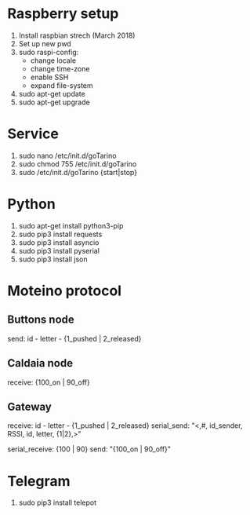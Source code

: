 # Raspberry setup

1. Install raspbian strech (March 2018)
2. Set up new pwd
3. sudo raspi-config:
	- change locale
	- change time-zone
	- enable SSH
	- expand file-system
4. sudo apt-get update
5. sudo apt-get upgrade

# Service

1. sudo nano /etc/init.d/goTarino
2. sudo chmod 755 /etc/init.d/goTarino
3. sudo /etc/init.d/goTarino {start|stop}

# Python

1. sudo apt-get install python3-pip
2. sudo pip3 install requests
3. sudo pip3 install asyncio
4. sudo pip3 install pyserial
5. sudo pip3 install json

# Moteino protocol

## Buttons node

send: id - letter - {1_pushed | 2_released}

## Caldaia node

receive: {100_on | 90_off}

## Gateway

receive: id - letter - {1_pushed | 2_released}
serial_send: "<,#, id_sender, RSSI, id, letter, {1|2},>"

serial_receive: {100 | 90}
send: "{100_on | 90_off}"

# Telegram

1. sudo pip3 install telepot
